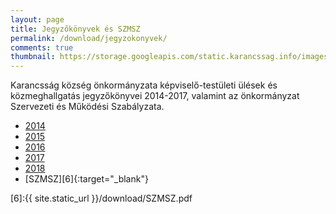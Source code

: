 ```yaml
---
layout: page
title: Jegyzőkönyvek és SZMSZ
permalink: /download/jegyzokonyvek/
comments: true
thumbnail: https://storage.googleapis.com/static.karancssag.info/images/og/ft.jpg
---
```


Karancsság község önkormányzata képviselő-testületi ülések és közmeghallgatás jegyzőkönyvei 2014-2017, valamint az önkormányzat Szervezeti és Működési Szabályzata.

+ [2014][1]
+ [2015][2]
+ [2016][3]
+ [2017][4]
+ [2018][5]
+ [SZMSZ][6]{:target="_blank"}


[1]:/download/jegyzokonyvek/2014/
[2]:/download/jegyzokonyvek/2015/
[3]:/download/jegyzokonyvek/2016/
[4]:/download/jegyzokonyvek/2017/
[5]:/download/jegyzokonyvek/2018/
[6]:{{ site.static_url }}/download/SZMSZ.pdf

